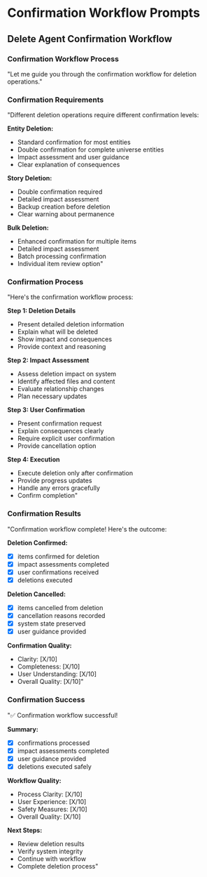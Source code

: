 # Confirmation Workflow Prompts

## Delete Agent Confirmation Workflow

### Confirmation Workflow Process
"Let me guide you through the confirmation workflow for deletion operations."

### Confirmation Requirements
"Different deletion operations require different confirmation levels:

**Entity Deletion:**
- Standard confirmation for most entities
- Double confirmation for complete universe entities
- Impact assessment and user guidance
- Clear explanation of consequences

**Story Deletion:**
- Double confirmation required
- Detailed impact assessment
- Backup creation before deletion
- Clear warning about permanence

**Bulk Deletion:**
- Enhanced confirmation for multiple items
- Detailed impact assessment
- Batch processing confirmation
- Individual item review option"

### Confirmation Process
"Here's the confirmation workflow process:

**Step 1: Deletion Details**
- Present detailed deletion information
- Explain what will be deleted
- Show impact and consequences
- Provide context and reasoning

**Step 2: Impact Assessment**
- Assess deletion impact on system
- Identify affected files and content
- Evaluate relationship changes
- Plan necessary updates

**Step 3: User Confirmation**
- Present confirmation request
- Explain consequences clearly
- Require explicit user confirmation
- Provide cancellation option

**Step 4: Execution**
- Execute deletion only after confirmation
- Provide progress updates
- Handle any errors gracefully
- Confirm completion"

### Confirmation Results
"Confirmation workflow complete! Here's the outcome:

**Deletion Confirmed:**
- [X] items confirmed for deletion
- [X] impact assessments completed
- [X] user confirmations received
- [X] deletions executed

**Deletion Cancelled:**
- [X] items cancelled from deletion
- [X] cancellation reasons recorded
- [X] system state preserved
- [X] user guidance provided

**Confirmation Quality:**
- Clarity: [X/10]
- Completeness: [X/10]
- User Understanding: [X/10]
- Overall Quality: [X/10]"

### Confirmation Success
"✅ Confirmation workflow successful!

**Summary:**
- [X] confirmations processed
- [X] impact assessments completed
- [X] user guidance provided
- [X] deletions executed safely

**Workflow Quality:**
- Process Clarity: [X/10]
- User Experience: [X/10]
- Safety Measures: [X/10]
- Overall Quality: [X/10]

**Next Steps:**
- Review deletion results
- Verify system integrity
- Continue with workflow
- Complete deletion process"
